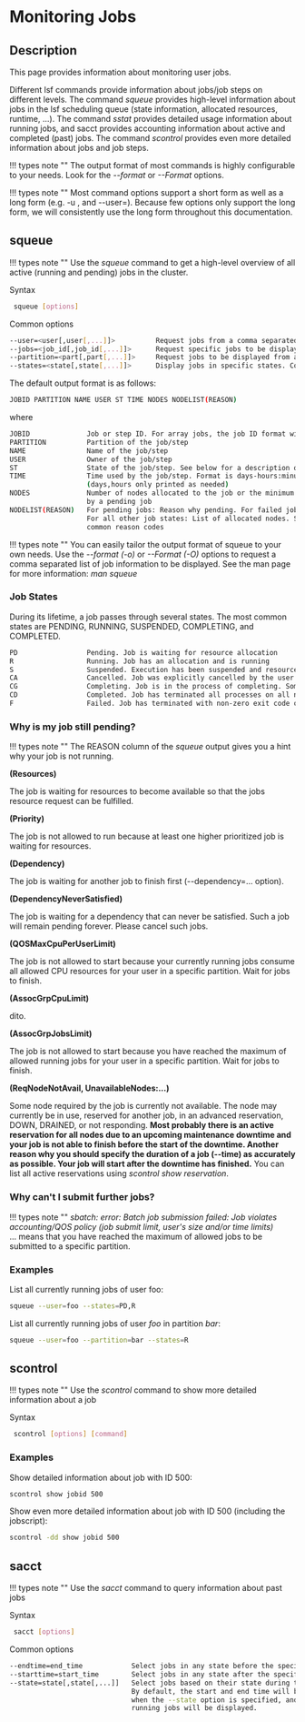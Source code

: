 # Monitoring Jobs

## Description

This page provides information about monitoring user jobs.

Different lsf commands provide information about jobs/job steps on different levels. The command _squeue_ provides high-level information about jobs in the lsf scheduling queue (state information, allocated resources, runtime, ...). The command _sstat_ provides detailed usage information about running jobs, and sacct provides accounting information about active and completed (past) jobs. The command _scontrol_ provides even more detailed information about jobs and job steps.

!!! types note ""
    The output format of most commands is highly configurable to your needs. Look for the _--format_ or _--Format_ options.

!!! types note ""
    Most command options support a short form as well as a long form (e.g. -u <username>, and --user=<username>). Because few options only support the long form, we will consistently use the long form throughout this documentation.

## squeue

!!! types note ""
    Use the _squeue_ command to get a high-level overview of all active (running and pending) jobs in the cluster.


Syntax

```Bash
 squeue [options]
```

 Common options

```Bash
--user=<user[,user[,...]]>          Request jobs from a comma separated list of users. 
--jobs=<job_id[,job_id[,...]]>      Request specific jobs to be displayed
--partition=<part[,part[,...]]>     Request jobs to be displayed from a comma separated list of partitions
--states=<state[,state[,...]]>      Display jobs in specific states. Comma separated list or "all". Default: "PD,R,CG"
```

The default output format is as follows:

```Bash
JOBID PARTITION NAME USER ST TIME NODES NODELIST(REASON)
```

where

```Bash
JOBID              Job or step ID. For array jobs, the job ID format will be of the form <job_id>_<index>
PARTITION          Partition of the job/step
NAME               Name of the job/step
USER               Owner of the job/step
ST                 State of the job/step. See below for a description of the most common states
TIME               Time used by the job/step. Format is days-hours:minutes:seconds
                   (days,hours only printed as needed)
NODES              Number of nodes allocated to the job or the minimum amount of nodes required
                   by a pending job
NODELIST(REASON)   For pending jobs: Reason why pending. For failed jobs: Reason why failed.
                   For all other job states: List of allocated nodes. See below for a list of the most
                   common reason codes
```

!!! types note ""
    You can easily tailor the output format of squeue to your own needs. Use the _--format (-o)_ or _--Format (-O)_ options to request a comma separated list of job information to be displayed. See the man page for more information: _man squeue_

### Job States

During its lifetime, a job passes through several states. The most common states are PENDING, RUNNING, SUSPENDED, COMPLETING, and COMPLETED.

```Bash
PD                 Pending. Job is waiting for resource allocation
R                  Running. Job has an allocation and is running
S                  Suspended. Execution has been suspended and resources have been released for other jobs
CA                 Cancelled. Job was explicitly cancelled by the user or the system administrator
CG                 Completing. Job is in the process of completing. Some processes on some nodes may still be active
CD                 Completed. Job has terminated all processes on all nodes with an exit code of zero
F                  Failed. Job has terminated with non-zero exit code or other failure condition
```

### Why is my job still pending?

!!! types note ""
    The REASON column of the _squeue_ output gives you a hint why your job is not running.

**(Resources)**

The job is waiting for resources to become available so that the jobs resource request can be fulfilled.

**(Priority)**

The job is not allowed to run because at least one higher prioritized job is waiting for resources.

**(Dependency)**

The job is waiting for another job to finish first (--dependency=... option).

**(DependencyNeverSatisfied)**

The job is waiting for a dependency that can never be satisfied. Such a job will remain pending forever. Please cancel such jobs.

**(QOSMaxCpuPerUserLimit)**

The job is not allowed to start because your currently running jobs consume all allowed CPU resources for your user in a specific partition. Wait for jobs to finish.

**(AssocGrpCpuLimit)**

dito.

**(AssocGrpJobsLimit)**

The job is not allowed to start because you have reached the maximum of allowed running jobs for your user in a specific partition. Wait for jobs to finish.

**(ReqNodeNotAvail, UnavailableNodes:...)**

Some node required by the job is currently not available. The node may currently be in use, reserved for another job, in an advanced reservation, DOWN, DRAINED, or not responding. **Most probably there is an active reservation for all nodes due to an upcoming maintenance downtime and your job is not able to finish before the start of the downtime. Another reason why you should specify the duration of a job (--time) as accurately as possible. Your job will start after the downtime has finished.** You can list all active reservations using _scontrol show reservation_.

### Why can't I submit further jobs?

!!! types note ""
    _sbatch: error: Batch job submission failed: Job violates accounting/QOS policy (job submit limit, user's size and/or time limits)_  
    ... means that you have reached the maximum of allowed jobs to be submitted to a specific partition.

### Examples

List all currently running jobs of user foo:

```Bash
squeue --user=foo --states=PD,R
```

List all currently running jobs of user _foo_ in partition _bar_:

```Bash
squeue --user=foo --partition=bar --states=R
```

## scontrol

!!! types note ""
    Use the _scontrol_ command to show more detailed information about a job


Syntax

```Bash
 scontrol [options] [command]
```

### Examples

Show detailed information about job with ID 500:

```Bash
scontrol show jobid 500
```

Show even more detailed information about job with ID 500 (including the jobscript):

```Bash
scontrol -dd show jobid 500
```

## sacct

!!! types note ""
    Use the _sacct_ command to query information about past jobs

Syntax

```Bash
 sacct [options]
```

Common options

```Bash
--endtime=end_time            Select jobs in any state before the specified time.
--starttime=start_time        Select jobs in any state after the specified time.
--state=state[,state[,...]]   Select jobs based on their state during the time period given.
                              By default, the start and end time will be the current time
                              when the --state option is specified, and hence only currently
                              running jobs will be displayed.
```

